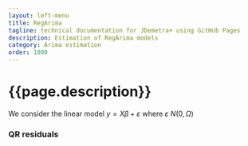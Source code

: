 ```yaml
---
layout: left-menu
title: RegArima
tagline: technical documentation for JDemetra+ using GitHub Pages
description: Estimation of RegArima models
category: Arima estimation
order: 1000
---
```

# {{page.description}}

We consider the linear model $y = X \beta + \varepsilon$ where $\varepsilon~N(0, \Omega)$

### QR residuals